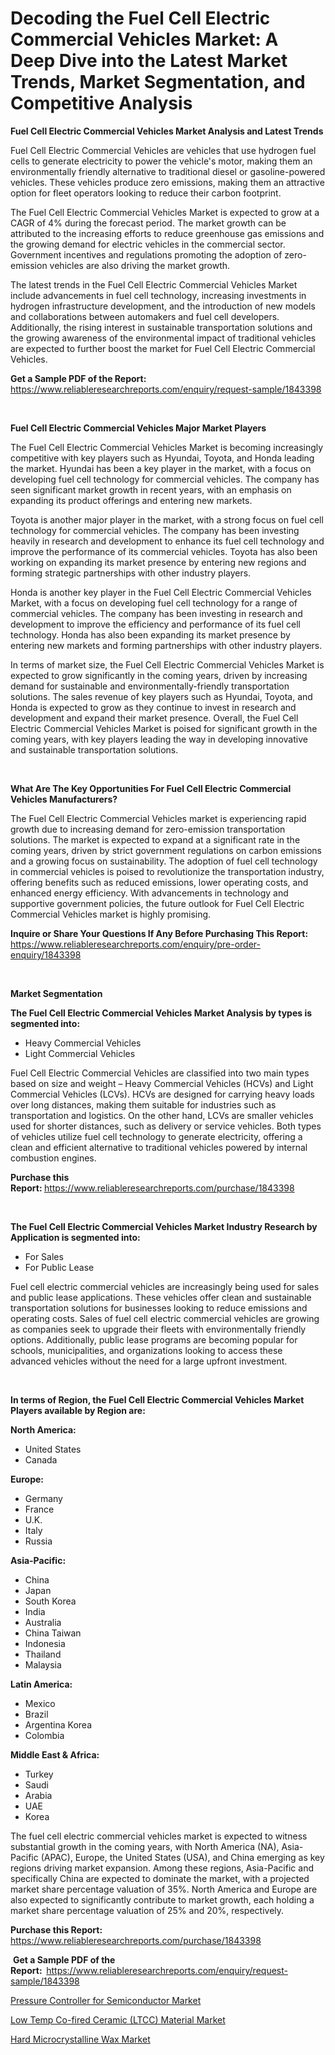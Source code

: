 <p><h1>Decoding the Fuel Cell Electric Commercial Vehicles Market: A Deep Dive into the Latest Market Trends, Market Segmentation, and Competitive Analysis</h1></p><p><strong>Fuel Cell Electric Commercial Vehicles Market Analysis and Latest Trends</strong></p>
<p><p>Fuel Cell Electric Commercial Vehicles are vehicles that use hydrogen fuel cells to generate electricity to power the vehicle's motor, making them an environmentally friendly alternative to traditional diesel or gasoline-powered vehicles. These vehicles produce zero emissions, making them an attractive option for fleet operators looking to reduce their carbon footprint.</p><p>The Fuel Cell Electric Commercial Vehicles Market is expected to grow at a CAGR of 4% during the forecast period. The market growth can be attributed to the increasing efforts to reduce greenhouse gas emissions and the growing demand for electric vehicles in the commercial sector. Government incentives and regulations promoting the adoption of zero-emission vehicles are also driving the market growth.</p><p>The latest trends in the Fuel Cell Electric Commercial Vehicles Market include advancements in fuel cell technology, increasing investments in hydrogen infrastructure development, and the introduction of new models and collaborations between automakers and fuel cell developers. Additionally, the rising interest in sustainable transportation solutions and the growing awareness of the environmental impact of traditional vehicles are expected to further boost the market for Fuel Cell Electric Commercial Vehicles.</p></p>
<p><strong>Get a Sample PDF of the Report:&nbsp;</strong> <a href="https://www.reliableresearchreports.com/enquiry/request-sample/1843398">https://www.reliableresearchreports.com/enquiry/request-sample/1843398</a></p>
<p>&nbsp;</p>
<p><strong>Fuel Cell Electric Commercial Vehicles Major Market Players</strong></p>
<p><p>The Fuel Cell Electric Commercial Vehicles Market is becoming increasingly competitive with key players such as Hyundai, Toyota, and Honda leading the market. Hyundai has been a key player in the market, with a focus on developing fuel cell technology for commercial vehicles. The company has seen significant market growth in recent years, with an emphasis on expanding its product offerings and entering new markets.</p><p>Toyota is another major player in the market, with a strong focus on fuel cell technology for commercial vehicles. The company has been investing heavily in research and development to enhance its fuel cell technology and improve the performance of its commercial vehicles. Toyota has also been working on expanding its market presence by entering new regions and forming strategic partnerships with other industry players.</p><p>Honda is another key player in the Fuel Cell Electric Commercial Vehicles Market, with a focus on developing fuel cell technology for a range of commercial vehicles. The company has been investing in research and development to improve the efficiency and performance of its fuel cell technology. Honda has also been expanding its market presence by entering new markets and forming partnerships with other industry players.</p><p>In terms of market size, the Fuel Cell Electric Commercial Vehicles Market is expected to grow significantly in the coming years, driven by increasing demand for sustainable and environmentally-friendly transportation solutions. The sales revenue of key players such as Hyundai, Toyota, and Honda is expected to grow as they continue to invest in research and development and expand their market presence. Overall, the Fuel Cell Electric Commercial Vehicles Market is poised for significant growth in the coming years, with key players leading the way in developing innovative and sustainable transportation solutions.</p></p>
<p>&nbsp;</p>
<p><strong>What Are The Key Opportunities For Fuel Cell Electric Commercial Vehicles Manufacturers?</strong></p>
<p><p>The Fuel Cell Electric Commercial Vehicles market is experiencing rapid growth due to increasing demand for zero-emission transportation solutions. The market is expected to expand at a significant rate in the coming years, driven by strict government regulations on carbon emissions and a growing focus on sustainability. The adoption of fuel cell technology in commercial vehicles is poised to revolutionize the transportation industry, offering benefits such as reduced emissions, lower operating costs, and enhanced energy efficiency. With advancements in technology and supportive government policies, the future outlook for Fuel Cell Electric Commercial Vehicles market is highly promising.</p></p>
<p><strong>Inquire or Share Your Questions If Any Before Purchasing This Report:</strong> <a href="https://www.reliableresearchreports.com/enquiry/pre-order-enquiry/1843398">https://www.reliableresearchreports.com/enquiry/pre-order-enquiry/1843398</a></p>
<p>&nbsp;</p>
<p><strong>Market Segmentation</strong></p>
<p><strong>The Fuel Cell Electric Commercial Vehicles Market Analysis by types is segmented into:</strong></p>
<p><ul><li>Heavy Commercial Vehicles</li><li>Light Commercial Vehicles</li></ul></p>
<p><p>Fuel Cell Electric Commercial Vehicles are classified into two main types based on size and weight – Heavy Commercial Vehicles (HCVs) and Light Commercial Vehicles (LCVs). HCVs are designed for carrying heavy loads over long distances, making them suitable for industries such as transportation and logistics. On the other hand, LCVs are smaller vehicles used for shorter distances, such as delivery or service vehicles. Both types of vehicles utilize fuel cell technology to generate electricity, offering a clean and efficient alternative to traditional vehicles powered by internal combustion engines.</p></p>
<p><strong>Purchase this Report:&nbsp;</strong><a href="https://www.reliableresearchreports.com/purchase/1843398">https://www.reliableresearchreports.com/purchase/1843398</a></p>
<p>&nbsp;</p>
<p><strong>The Fuel Cell Electric Commercial Vehicles Market Industry Research by Application is segmented into:</strong></p>
<p><ul><li>For Sales</li><li>For Public Lease</li></ul></p>
<p><p>Fuel cell electric commercial vehicles are increasingly being used for sales and public lease applications. These vehicles offer clean and sustainable transportation solutions for businesses looking to reduce emissions and operating costs. Sales of fuel cell electric commercial vehicles are growing as companies seek to upgrade their fleets with environmentally friendly options. Additionally, public lease programs are becoming popular for schools, municipalities, and organizations looking to access these advanced vehicles without the need for a large upfront investment.</p></p>
<p>&nbsp;</p>
<p><strong>In terms of Region, the Fuel Cell Electric Commercial Vehicles Market Players available by Region are:</strong></p>
<p>
    <p> <strong> North America: </strong>
        <ul>
            <li>United States</li>
            <li>Canada</li>
        </ul>
        </p> 
    <p> <strong> Europe: </strong>
        <ul>
            <li>Germany</li>
            <li>France</li>
            <li>U.K.</li>
            <li>Italy</li>
            <li>Russia</li>
        </ul>
        </p> 
    <p> <strong> Asia-Pacific: </strong>
        <ul>
            <li>China</li>
            <li>Japan</li>
            <li>South Korea</li>
            <li>India</li>
            <li>Australia</li>
            <li>China Taiwan</li>
            <li>Indonesia</li>
            <li>Thailand</li>
            <li>Malaysia</li>
        </ul>
        </p> 
    <p> <strong> Latin America: </strong>
        <ul>
            <li>Mexico</li>
            <li>Brazil</li>
            <li>Argentina Korea</li>
            <li>Colombia</li>
        </ul>
        </p> 
    <p> <strong> Middle East & Africa: </strong>
        <ul>
            <li>Turkey</li>
            <li>Saudi</li>
            <li>Arabia</li>
            <li>UAE</li>
            <li>Korea</li>
        </ul>
    </p>
    </p>
<p><p>The fuel cell electric commercial vehicles market is expected to witness substantial growth in the coming years, with North America (NA), Asia-Pacific (APAC), Europe, the United States (USA), and China emerging as key regions driving market expansion. Among these regions, Asia-Pacific and specifically China are expected to dominate the market, with a projected market share percentage valuation of 35%. North America and Europe are also expected to significantly contribute to market growth, each holding a market share percentage valuation of 25% and 20%, respectively.</p></p>
<p><strong>Purchase this Report: </strong><a href="https://www.reliableresearchreports.com/purchase/1843398">https://www.reliableresearchreports.com/purchase/1843398</a></p>
<p>&nbsp;<strong>Get a Sample PDF of the Report:&nbsp;&nbsp;</strong><a href="https://www.reliableresearchreports.com/enquiry/request-sample/1843398">https://www.reliableresearchreports.com/enquiry/request-sample/1843398</a></p>
<p><strong></strong></p>
<p><p><a href="https://view.publitas.com/reportprime-1/pressure-controller-for-semiconductor-market-research-report-provides-thorough-industry-overview-which-offers-an-in-depth-analysis-of-product-trends-and-new-market-divisions/">Pressure Controller for Semiconductor Market</a></p><p><a href="https://view.publitas.com/reportprime-1/low-temp-co-fired-ceramic-ltcc-material-market-size-reflecting-a-forecast-till-2030-market-by-type-by-application-and-by-geography/">Low Temp Co-fired Ceramic (LTCC) Material Market</a></p><p><a href="https://view.publitas.com/reportprime-1/hard-microcrystalline-wax-market-size-share-trends-analysis-report-by-material-by-type-by-end-user-by-region-and-segment-forecasts-2023-2030/">Hard Microcrystalline Wax Market</a></p></p>